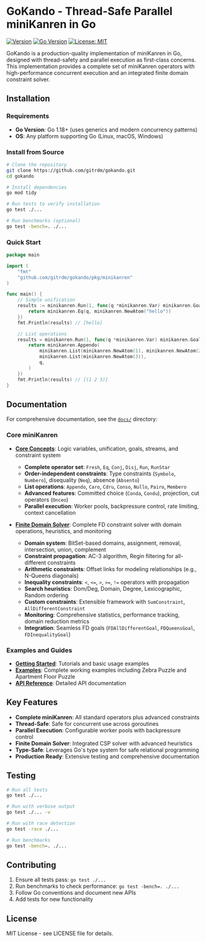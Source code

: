 # GoKando - Thread-Safe Parallel miniKanren in Go

[![Version](https://img.shields.io/badge/version-0.10.0-blue.svg)](https://github.com/gitrdm/gokando/releases)
[![Go Version](https://img.shields.io/badge/go-1.18%2B-00ADD8.svg)](https://golang.org/doc/devel/release.html)
[![License: MIT](https://img.shields.io/badge/License-MIT-yellow.svg)](https://opensource.org/licenses/MIT)

GoKando is a production-quality implementation of miniKanren in Go, designed with thread-safety and parallel execution as first-class concerns. This implementation provides a complete set of miniKanren operators with high-performance concurrent execution and an integrated finite domain constraint solver.

## Installation

### Requirements
- **Go Version**: Go 1.18+ (uses generics and modern concurrency patterns)
- **OS**: Any platform supporting Go (Linux, macOS, Windows)

### Install from Source
```bash
# Clone the repository
git clone https://github.com/gitrdm/gokando.git
cd gokando

# Install dependencies
go mod tidy

# Run tests to verify installation
go test ./...

# Run benchmarks (optional)
go test -bench=. ./...
```

### Quick Start
```go
package main

import (
    "fmt"
    "github.com/gitrdm/gokando/pkg/minikanren"
)

func main() {
    // Simple unification
    results := minikanren.Run(1, func(q *minikanren.Var) minikanren.Goal {
        return minikanren.Eq(q, minikanren.NewAtom("hello"))
    })
    fmt.Println(results) // [hello]

    // List operations
    results = minikanren.Run(1, func(q *minikanren.Var) minikanren.Goal {
        return minikanren.Appendo(
            minikanren.List(minikanren.NewAtom(1), minikanren.NewAtom(2)),
            minikanren.List(minikanren.NewAtom(3)),
            q,
        )
    })
    fmt.Println(results) // [(1 2 3)]
}
```

## Documentation

For comprehensive documentation, see the [`docs/`](docs/) directory:

### Core miniKanren
- **[Core Concepts](docs/minikanren/core.md)**: Logic variables, unification, goals, streams, and constraint system
  - **Complete operator set**: `Fresh`, `Eq`, `Conj`, `Disj`, `Run`, `RunStar`
  - **Order-independent constraints**: Type constraints (`Symbolo`, `Numbero`), disequality (`Neq`), absence (`Absento`)
  - **List operations**: `Appendo`, `Caro`, `Cdru`, `Conso`, `Nullo`, `Pairo`, `Membero`
  - **Advanced features**: Committed choice (`Conda`, `Condu`), projection, cut operators (`Onceo`)
  - **Parallel execution**: Worker pools, backpressure control, rate limiting, context cancellation

- **[Finite Domain Solver](docs/minikanren/finite-domains.md)**: Complete FD constraint solver with domain operations, heuristics, and monitoring
  - **Domain system**: BitSet-based domains, assignment, removal, intersection, union, complement
  - **Constraint propagation**: AC-3 algorithm, Regin filtering for all-different constraints
  - **Arithmetic constraints**: Offset links for modeling relationships (e.g., N-Queens diagonals)
  - **Inequality constraints**: `<`, `<=`, `>`, `>=`, `!=` operators with propagation
  - **Search heuristics**: Dom/Deg, Domain, Degree, Lexicographic, Random ordering
  - **Custom constraints**: Extensible framework with `SumConstraint`, `AllDifferentConstraint`
  - **Monitoring**: Comprehensive statistics, performance tracking, domain reduction metrics
  - **Integration**: Seamless FD goals (`FDAllDifferentGoal`, `FDQueensGoal`, `FDInequalityGoal`)

### Examples and Guides
- **[Getting Started](docs/getting-started/)**: Tutorials and basic usage examples
- **[Examples](examples/)**: Complete working examples including Zebra Puzzle and Apartment Floor Puzzle
- **[API Reference](docs/api-reference/)**: Detailed API documentation

## Key Features

- **Complete miniKanren**: All standard operators plus advanced constraints
- **Thread-Safe**: Safe for concurrent use across goroutines
- **Parallel Execution**: Configurable worker pools with backpressure control
- **Finite Domain Solver**: Integrated CSP solver with advanced heuristics
- **Type-Safe**: Leverages Go's type system for safe relational programming
- **Production Ready**: Extensive testing and comprehensive documentation

## Testing

```bash
# Run all tests
go test ./...

# Run with verbose output
go test ./... -v

# Run with race detection
go test -race ./...

# Run benchmarks
go test -bench=. ./...
```

## Contributing

1. Ensure all tests pass: `go test ./...`
2. Run benchmarks to check performance: `go test -bench=. ./...`
3. Follow Go conventions and document new APIs
4. Add tests for new functionality

## License

MIT License - see LICENSE file for details.
